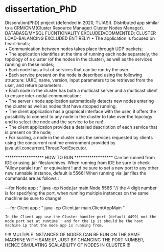 # dissertation_PhD

Disseration(PhD) project (defended in 2020, TUIASI).
Distributed app similar to a CRM/CNM(Cluster Resource Manager/ Cluster Nodes Manager). 
DATABASE/MYSQL FUCNTIONALITY EXCLUDED/COMMENTED; CLUSTER LOAD-BALANCING EXCLUDED ENTIRELY!
• The application is focused on heart-beats;     
• Communication between nodes takes place through UDP packets;     
• The application identifies at the time of running each node separately, the topology of a cluster (of the nodes in the cluster), as well as the services running on these nodes;    
• Each node has a list of services that can be run by the user.     
• Each service present on the node is described using the following structure: UUID, name, version, input parameters to be retrieved from the user, and return parameters.   
• Each node in the cluster has both a multicast server and a multicast client to ensure inter-nodal communication;     
• The server / node application automatically detects new nodes entering the cluster as well as nodes that have stopped running;    
• The client application has a graphical interface with the user, it offers the possibility to connect to any node in the cluster to take over the topology and to select the node and the service to be run!     
• The client application provides a detailed description of each service that is present on the node;    
• For scaling, a node in the cluster runs the services requested by clients using the concurrent runtime environment provided by java.util.concurrent.ThreadPoolExecutor.

****************** HOW TO RUN ******************
Can be runned from IDE or using .jar files/archives. 
When running from IDE be sure to check "Allow paralel run" or equivalent ! and be sure to set a new port to any other new runnable instance, default is 5566!
When running via .jar files the commands are as follows : 

--for Node app : " java -cp Node.jar main.Node 5566 "// the 4 digit number is for specifying the port, when running multiple instances on the same machine be sure to change! 

-- for Client app : " java -cp Client.jar main.ClientAppMain " 

    In the Client app use the Cluster handler port (default 4499) not the node port set at runtime ! and for the ip it should be the host machine ip that the node app is running from. 

!!!!! MULTIPLE INSTANCES OF NODES CAN BE RUN ON THE SAME MACHINE WITH SAME IP, JUST BY CHANGING THE PORT NUMBER, HENCE SIMULATING SCALABILITY OF NODES IN CLUSTER !!!     
   
